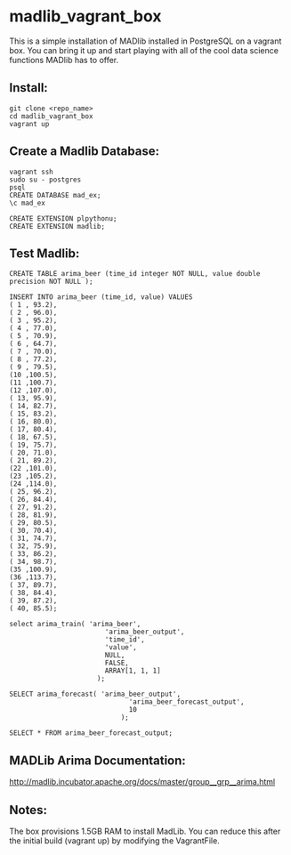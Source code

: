 # madlib_vagrant_box

This is a simple installation of MADlib installed in PostgreSQL on a vagrant box. You can bring it up and start playing with all of the cool data science functions MADlib has to offer.


## Install:


    git clone <repo_name>
    cd madlib_vagrant_box
    vagrant up


## Create a Madlib Database:


    vagrant ssh
    sudo su - postgres
    psql 
    CREATE DATABASE mad_ex;
    \c mad_ex

    CREATE EXTENSION plpythonu;
    CREATE EXTENSION madlib;


## Test Madlib:


    CREATE TABLE arima_beer (time_id integer NOT NULL, value double precision NOT NULL );
    
    INSERT INTO arima_beer (time_id, value) VALUES
    ( 1 , 93.2),
    ( 2 , 96.0),
    ( 3 , 95.2),
    ( 4 , 77.0),
    ( 5 , 70.9),
    ( 6 , 64.7),
    ( 7 , 70.0),
    ( 8 , 77.2),
    ( 9 , 79.5),
    (10 ,100.5),
    (11 ,100.7),
    (12 ,107.0),
    ( 13, 95.9),
    ( 14, 82.7),
    ( 15, 83.2),
    ( 16, 80.0),
    ( 17, 80.4),
    ( 18, 67.5),
    ( 19, 75.7),
    ( 20, 71.0),
    ( 21, 89.2),
    (22 ,101.0),
    (23 ,105.2),
    (24 ,114.0),
    ( 25, 96.2),
    ( 26, 84.4),
    ( 27, 91.2),
    ( 28, 81.9),
    ( 29, 80.5),
    ( 30, 70.4),
    ( 31, 74.7),
    ( 32, 75.9),
    ( 33, 86.2),
    ( 34, 98.7),
    (35 ,100.9),
    (36 ,113.7),
    ( 37, 89.7),
    ( 38, 84.4),
    ( 39, 87.2),
    ( 40, 85.5);
    
    select arima_train( 'arima_beer',
                            'arima_beer_output',
                            'time_id',
                            'value',
                            NULL,
                            FALSE,
                            ARRAY[1, 1, 1]
                          );
    
    SELECT arima_forecast( 'arima_beer_output',
                                  'arima_beer_forecast_output',
                                  10
                                );
    
    SELECT * FROM arima_beer_forecast_output;


## MADLib Arima Documentation:


http://madlib.incubator.apache.org/docs/master/group__grp__arima.html


## Notes:


The box provisions 1.5GB RAM to install MadLib. You can reduce this after the initial build (vagrant up) by modifying the VagrantFile.

